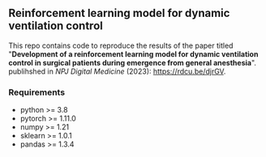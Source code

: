 ## Reinforcement learning model for dynamic ventilation control

This repo contains code to reproduce the results of the paper titled "**Development  of a reinforcement learning model for dynamic ventilation control in surgical patients during emergence from general anesthesia**". publihshed in *NPJ Digital Medicine* (2023): https://rdcu.be/djrGV.

### Requirements
- python >= 3.8 
- pytorch >= 1.11.0
- numpy >= 1.21 
- sklearn >= 1.0.1
- pandas >= 1.3.4
